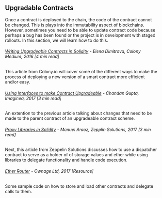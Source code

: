 ## Upgradable Contracts

Once a contract is deployed to the chain, the code of the contract cannot be changed.  This is plays into the immutability aspect of blockchains.  However, sometimes you need to be able to update contract code because perhaps a bug has been found or the project is in development with staged rollouts.  In this section, we will learn how to do this.

###### [Writing Upgradeable Contracts in Solidity](https://blog.colony.io/writing-upgradeable-contracts-in-solidity-6743f0eecc88) - Elena Dimitrova, Colony Medium, 2016 \[4 min read\]

This article from Colony.io will cover some of the different ways to make the process of deploying a new version of a smart contract more efficient and/or easy.

###### [Using Interfaces to make Contract Upgradeable](https://medium.com/@nrchandan/interfaces-make-your-solidity-contracts-upgradeable-74cd1646a717) - Chandan Gupta, Imaginea, 2017 \[3 min read\]

An extention to the previous article talking about changes that need to be made to the parent contract of an upgradeable contract scheme.

###### [Proxy Libraries in Solidity](https://blog.zeppelin.solutions/proxy-libraries-in-solidity-79fbe4b970fd) - Manuel Araoz, Zepplin Solutions, 2017 \[3 min read\]

Next, this article from  Zeppelin Solutions discusses how to use a dispatcher contract to serve as a holder of of storage values and ether while using libraries to delegate functionality and handle code execution.

###### [Ether Router](https://github.com/ownage-ltd/ether-router) - Ownage Ltd, 2017 \[Resource\]

Some sample code on how to store and load other contracts and delegate calls to them.

